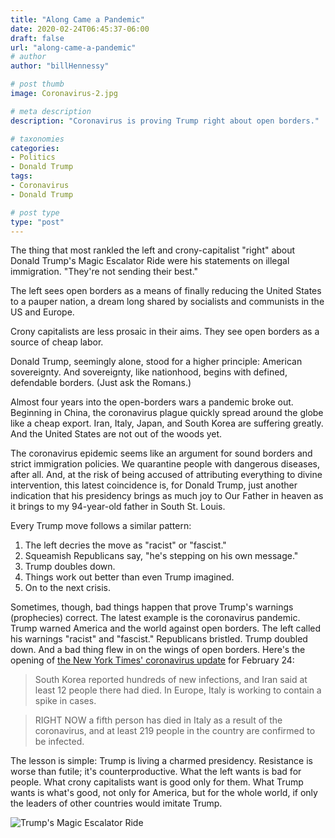 ```yaml
---
title: "Along Came a Pandemic"
date: 2020-02-24T06:45:37-06:00
draft: false
url: "along-came-a-pandemic"
# author
author: "billHennessy"

# post thumb
image: Coronavirus-2.jpg

# meta description
description: "Coronavirus is proving Trump right about open borders."

# taxonomies
categories: 
- Politics
- Donald Trump
tags:
- Coronavirus
- Donald Trump

# post type
type: "post"
---
```


The thing that most rankled the left and crony-capitalist "right" about Donald Trump's Magic Escalator Ride were his statements on illegal immigration. "They're not sending their best." 

The left sees open borders as a means of finally reducing the United States to a pauper nation, a dream long shared by socialists and communists in the US and Europe. 

Crony capitalists are less prosaic in their aims. They see open borders as a source of cheap labor.

Donald Trump, seemingly alone, stood for a higher principle: American sovereignty. And sovereignty, like nationhood, begins with defined, defendable borders. (Just ask the Romans.)

Almost four years into the open-borders wars a pandemic broke out. Beginning in China, the coronavirus plague quickly spread around the globe like a cheap export. Iran, Italy, Japan, and South Korea are suffering greatly. And the United States are not out of the woods yet. 

The coronavirus epidemic seems like an argument for sound borders and strict immigration policies. We quarantine people with dangerous diseases, after all. And, at the risk of being accused of attributing everything to divine intervention, this latest coincidence is, for Donald Trump, just another indication that his presidency brings as much joy to Our Father in heaven as it brings to my 94-year-old father in South St. Louis. 

Every Trump move follows a similar pattern:

1. The left decries the move as "racist" or "fascist."
2. Squeamish Republicans say, "he's stepping on his own message."
3. Trump doubles down.
4. Things work out better than even Trump imagined.
5. On to the next crisis.

Sometimes, though, bad things happen that prove Trump's warnings (prophecies) correct. The latest example is the coronavirus pandemic. Trump warned America and the world against open borders. The left called his warnings "racist" and "fascist." Republicans bristled. Trump doubled down. And a bad thing flew in on the wings of open borders. Here's the opening of [the New York Times' coronavirus update](https://www.nytimes.com/2020/02/24/world/asia/china-coronavirus.html) for February 24:

> South Korea reported hundreds of new infections, and Iran said at least 12 people there had died. In Europe, Italy is working to contain a spike in cases.

> RIGHT NOW a fifth person has died in Italy as a result of the coronavirus, and at least 219 people in the country are confirmed to be infected.

The lesson is simple: Trump is living a charmed presidency. Resistance is worse than futile; it's counterproductive. What the left wants is bad for people. What crony capitalists want is good only for them. What Trump wants is what's good, not only for America, but for the whole world, if only the leaders of other countries would imitate Trump. 

![Trump's Magic Escalator Ride](/images/trump-escalator.jpg)
	



